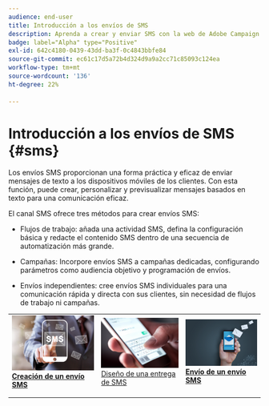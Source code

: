 ```yaml
---
audience: end-user
title: Introducción a los envíos de SMS
description: Aprenda a crear y enviar SMS con la web de Adobe Campaign
badge: label="Alpha" type="Positive"
exl-id: 642c4180-0439-43dd-ba3f-0c4843bbfe84
source-git-commit: ec61c17d5a72b4d324d9a9a2cc71c85093c124ea
workflow-type: tm+mt
source-wordcount: '136'
ht-degree: 22%

---
```


# Introducción a los envíos de SMS {#sms}

Los envíos SMS proporcionan una forma práctica y eficaz de enviar mensajes de texto a los dispositivos móviles de los clientes. Con esta función, puede crear, personalizar y previsualizar mensajes basados en texto para una comunicación eficaz.

El canal SMS ofrece tres métodos para crear envíos SMS:

* Flujos de trabajo: añada una actividad SMS, defina la configuración básica y redacte el contenido SMS dentro de una secuencia de automatización más grande.

* Campañas: Incorpore envíos SMS a campañas dedicadas, configurando parámetros como audiencia objetivo y programación de envíos.

* Envíos independientes: cree envíos SMS individuales para una comunicación rápida y directa con sus clientes, sin necesidad de flujos de trabajo ni campañas.

<table style="table-layout:fixed"><tr style="border: 0;">
<td>
<a href="create-sms.md">
<img alt="Posible cliente" src="assets/do-not-localize/create_sms.png">
</a>
<div><a href="create-sms.md"><strong>Creación de un envío SMS</strong>
</div>
<p>
</td>
<td>
<a href="content-sms.md">
<img alt="Poco frecuente" src="assets/do-not-localize/design_sms.png">
</a>
<div>
<a href="content-sms.md">Diseño de una entrega de SMS<strong></strong></a>
</div>
<p></td>
<td>
<a href="send-sms.md">
<img alt="Validación" src="assets/do-not-localize/send_sms.png">
</a>
<div>
<a href="send-sms.md"><strong>Envío de un envío SMS</strong></a>
</div>
<p>
</td>
</tr></table>
